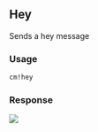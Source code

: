 ## Hey

Sends a hey message

### Usage
```md
cm!hey
```

### Response
![](https://kaiwalyakoparkar.github.io/classroom-monitor-bot/images/hey.png)